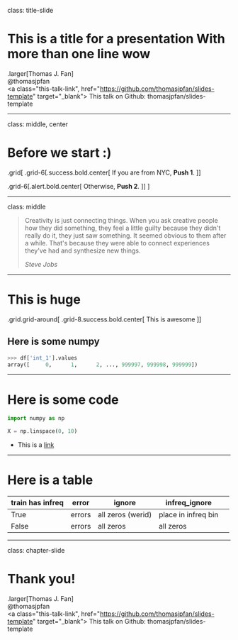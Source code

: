class: title-slide

# This is a title for a presentation With more than one line wow

.larger[Thomas J. Fan]<br>
@thomasjpfan<br>
<a href="https://www.github.com/thomasjpfan" target="_blank"><span class="icon icon-github icon-left"></span></a>
<a href="https://www.twitter.com/thomasjpfan" target="_blank"><span class="icon icon-twitter"></span></a>
<a class="this-talk-link", href="https://github.com/thomasjpfan/slides-template" target="_blank">
This talk on Github: thomasjpfan/slides-template</a>

---

class: middle, center

# Before we start :)

.grid[
.grid-6[.success.bold.center[
    If you are from NYC, **Push 1**.
]]

.grid-6[.alert.bold.center[
    Otherwise, **Push 2**.
]]
]

---

class: middle

> Creativity is just connecting things. When you ask creative people how they did something,
> they feel a little guilty because they didn't really do it, they just saw something.
> It seemed obvious to them after a while. That's because they were able to connect
> experiences they've had and synthesize new things.
>
> <cite>Steve Jobs</cite>

---

# This is huge

.grid.grid-around[
.grid-8.success.bold.center[
    This is awesome
]]

## Here is some numpy

```py
>>> df['int_1'].values
array([     0,      1,      2, ..., 999997, 999998, 999999])
```


---

# Here is some code

```python
import numpy as np

X = np.linspace(0, 10)
```

- This is a [link](https://thomasjpfan.com)

---

# Here is a table

| train has infreq | error  | ignore            | infreq_ignore       |   |
|------------------|--------|-------------------|---------------------|---|
| True             | errors | all zeros (werid) | place in infreq bin |   |
| False            | errors | all zeros         | all zeros           |   |

---

class: chapter-slide

# Thank you!

.larger[Thomas J. Fan]<br>
@thomasjpfan<br>
<a href="https://www.github.com/thomasjpfan" target="_blank"><span class="icon icon-github-white icon-left"></span></a>
<a href="https://www.twitter.com/thomasjpfan" target="_blank"><span class="icon icon-twitter-white"></span></a>
<a class="this-talk-link", href="https://github.com/thomasjpfan/slides-template" target="_blank">
This talk on Github: thomasjpfan/slides-template</a>
